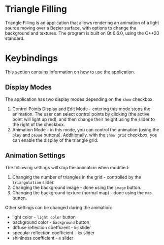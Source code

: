 # Triangle Filling
Triangle Filling is an application that allows rendering an animation of a light source moving over a Bezier surface, with options to change the background and textures. The program is built on Qt 6.6.0, using the C++20 standard.

# Keybindings
This section contains information on how to use the application.

## Display Modes
The application has two display modes depending on the `show` checkbox.

1. Control Points Display and Edit Mode - entering this mode stops the animation. The user can select control points by clicking (the active point will light up red), and then change their height using the slider to the right of the checkbox.
2. Animation Mode - in this mode, you can control the animation (using the `play` and `pause` buttons). Additionally, with the `show grid` checkbox, you can enable the display of the triangle grid.

## Animation Settings
The following settings will stop the animation when modified:

1. Changing the number of triangles in the grid - controlled by the `triangulation` slider.
2. Changing the background image - done using the `image` button.
3. Changing the background texture (normal map) - done using the `map` button.

Other settings can be changed during the animation:
- light color - `light color` button
- background color - `background` button
- diffuse reflection coefficient - `kd` slider
- specular reflection coefficient - `ks` slider
- shininess coefficient - `m` slider